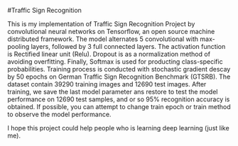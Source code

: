 #Traffic Sign Recognition

This is my implementation of Traffic Sign Recognition Project by convolutional neural networks on Tensorflow, an open source machine distributed framework. The model alternates 5 convolutional with max-pooling layers, followed by 3 full connected layers. The activation function is Rectified linear unit (Relu). Dropout is as a normalization method of avoiding overfitting. Finally, Softmax is used for producting class-specific probabilities.
Training process is conducted with stochastic gradient descay by 50 epochs on German Traffic Sign Recognition Benchmark (GTSRB). The dataset contain 39290 training images and 12690 test images. After training, we save the last model parameter ans restore to test the model performance on 12690 test samples, and or so 95% recognition accuracy is obtained. If possible, you can attempt to change train epoch or train method to observe the model performance. 

I hope this project could help people who is learning deep learning (just like me).
